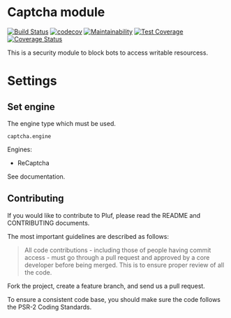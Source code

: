 # Captcha module

[![Build Status](https://travis-ci.com/pluf/http2.svg?branch=master)](https://travis-ci.com/pluf/http2)
[![codecov](https://codecov.io/gh/pluf/http2/branch/master/graph/badge.svg)](https://codecov.io/gh/pluf/http2)
[![Maintainability](https://api.codeclimate.com/v1/badges/513f356bdf26065cc009/maintainability)](https://codeclimate.com/github/pluf/http2/maintainability)
[![Test Coverage](https://api.codeclimate.com/v1/badges/513f356bdf26065cc009/test_coverage)](https://codeclimate.com/github/pluf/http2/test_coverage)
[![Coverage Status](https://coveralls.io/repos/github/pluf/http2/badge.svg?branch=master)](https://coveralls.io/github/pluf/http2?branch=master)

This is a security module to block bots to access writable resourcess. 

# Settings

## Set engine

The engine type which must be used.

	captcha.engine 

Engines:

- ReCaptcha

See documentation.

## Contributing

If you would like to contribute to Pluf, please read the README and CONTRIBUTING documents.

The most important guidelines are described as follows:

>All code contributions - including those of people having commit access - must go through a pull request and approved by a core developer before being merged. This is to ensure proper review of all the code.

Fork the project, create a feature branch, and send us a pull request.

To ensure a consistent code base, you should make sure the code follows the PSR-2 Coding Standards.


